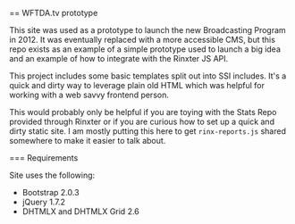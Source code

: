 == WFTDA.tv prototype

This site was used as a prototype to launch the new Broadcasting Program in 2012. It was eventually replaced with a more accessible CMS, but this repo exists as an example of a simple prototype used to launch a big idea and an example of how to integrate with the Rinxter JS API.

This project includes some basic templates split out into SSI includes. It's a quick and dirty way to leverage plain old HTML which was helpful for working with a web savvy frontend person.

This would probably only be helpful if you are toying with the Stats Repo provided through Rinxter or if you are curious how to set up a quick and dirty static site. I am mostly putting this here to get `rinx-reports.js` shared somewhere to make it easier to talk about.

=== Requirements

Site uses the following:

- Bootstrap 2.0.3
- jQuery 1.7.2
- DHTMLX and DHTMLX Grid 2.6
